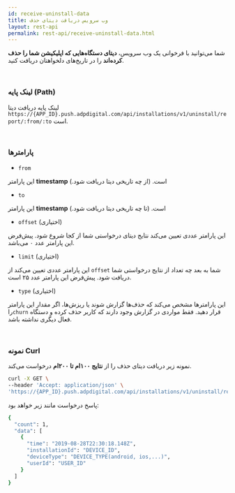 ```yaml
---
id: receive-uninstall-data
title: وب سرویس دریافت دیتای حذف
layout: rest-api
permalink: rest-api/receive-uninstall-data.html
---
```


شما می‌توانید با فرخوانی یک وب‌ سرویس، **دیتای دستگاه‌هایی که اپلیکیشن شما را حذف کرده‌اند** را در تاریخ‌های دلخواهتان دریافت کنید.

<Br>

### لینک پایه (Path)

 لینک پایه دریافت دیتا `https://{APP_ID}.push.adpdigital.com/api/installations/v1/uninstall/report/:from/:to` است.


<Br>

### پارامترها


- `from`

این پارامتر **timestamp** است. (از چه تاریخی دیتا دریافت شود.)

- `to`

این پارامتر **timestamp** است. (تا چه تاریخی دیتا دریافت شود.)

- `offset` (اختیاری)

این پارامتر عددی تعیین می‌کند نتایج دیتای درخواستی شما از کجا شروع شود. پیش‌فرض این پارامتر عدد ۰ می‌باشد.
 
- `limit` (اختیاری)

این پارامتر عددی تعیین می‌کند از `offset` شما به بعد چه تعداد از نتایج درخواستی شما دریافت شود. پیش‌فرض این پارامتر عدد ۲۵ است.

- `type` (اختیاری)

این پارامترها مشخص می‌کند که حذف‌ها گزارش شوند یا ریزش‌ها، اگر مقدار این پارامتر را‍`churn` قرار دهید. فقط مواردی در گزارش وجود دارند که کاربر حذف کرده و دستگاه فعال دیگری نداشته باشد.

<Br>

### نمونه Curl

نمونه زیر دریافت دیتای حذف را از **نتایج ۱۰۰ام تا ۲۰۰ام** درخواست می‌کند.

```bash
curl -X GET \  
--header 'Accept: application/json' \  
'https://{APP_ID}.push.adpdigital.com/api/installations/v1/uninstall/report/1567922666521/1567836276088?limit=100&offset=100&access_token={YOUR_ACCESS_TOKEN}'
```

پاسخ درخواست مانند زیر خواهد بود:

```bash
{
  "count": 1,
  "data": [
    {
      "time": "2019-08-28T22:30:18.148Z",
      "installationId": "DEVICE_ID",
      "deviceType": "DEVICE_TYPE(android, ios,...)",
      "userId": "USER_ID"
    }
  ]
}
```
